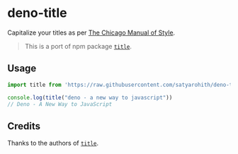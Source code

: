 # deno-title

Capitalize your titles as per [The Chicago Manual of Style](http://www.chicagomanualofstyle.org).

> This is a port of npm package [`title`](http://npm.im/title).

## Usage

```ts
import title from 'https://raw.githubusercontent.com/satyarohith/deno-title/master/mod.ts'

console.log(title("deno - a new way to javascript"))
// Deno - A New Way to JavaScript
```

## Credits

Thanks to the authors of [`title`](http://npm.im/title).